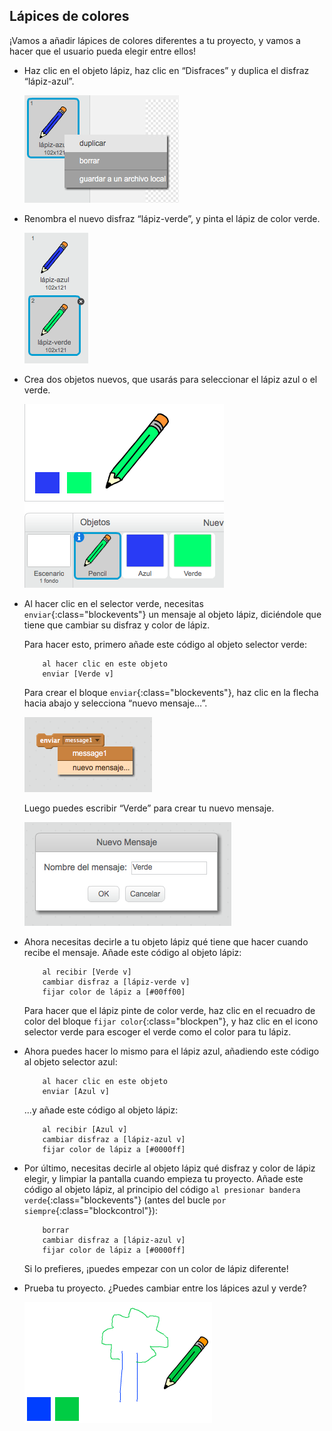 ## Lápices de colores

¡Vamos a añadir lápices de colores diferentes a tu proyecto, y vamos a hacer que el usuario pueda elegir entre ellos!

+ Haz clic en el objeto lápiz, haz clic en “Disfraces” y duplica el disfraz “lápiz-azul”.

	![screenshot](images/paint-blue-duplicate.png)

+ Renombra el nuevo disfraz “lápiz-verde”, y pinta el lápiz de color verde.

	![screenshot](images/paint-pencil-green.png)

+ Crea dos objetos nuevos, que usarás para seleccionar el lápiz azul o el verde.

	![screenshot](images/paint-selectors.png)

+ Al hacer clic en el selector verde, necesitas `enviar`{:class="blockevents"} un mensaje al objeto lápiz, diciéndole que tiene que cambiar su disfraz y color de lápiz.

	Para hacer esto, primero añade este código al objeto selector verde:

	```blocks
		al hacer clic en este objeto
		enviar [Verde v]
	```

	Para crear el bloque `enviar`{:class="blockevents"}, haz clic en la flecha hacia abajo y selecciona “nuevo mensaje…”.

	![screenshot](images/paint-broadcast.png)

	Luego puedes escribir “Verde” para crear tu nuevo mensaje.

	![screenshot](images/paint-green-message.png)

+ Ahora necesitas decirle a tu objeto lápiz qué tiene que hacer cuando recibe el mensaje. Añade este código al objeto lápiz:

	```blocks
		al recibir [Verde v]
		cambiar disfraz a [lápiz-verde v]
		fijar color de lápiz a [#00ff00]
	```

	Para hacer que el lápiz pinte de color verde, haz clic en el recuadro de color del bloque `fijar color`{:class="blockpen"}, y haz clic en el icono selector verde para escoger el verde como el color para tu lápiz.

+ Ahora puedes hacer lo mismo para el lápiz azul, añadiendo este código al objeto selector azul:

	```blocks
		al hacer clic en este objeto
		enviar [Azul v]
	```

	...y añade este código al objeto lápiz:

	```blocks
		al recibir [Azul v]
		cambiar disfraz a [lápiz-azul v]
		fijar color de lápiz a [#0000ff]
	```

+ Por último, necesitas decirle al objeto lápiz qué disfraz y color de lápiz elegir, y limpiar la pantalla cuando empieza tu proyecto. Añade este código al objeto lápiz, al principio del código `al presionar bandera verde`{:class="blockevents"} (antes del bucle `por siempre`{:class="blockcontrol"}):

	```blocks
		borrar
		cambiar disfraz a [lápiz-azul v]
		fijar color de lápiz a [#0000ff]
	```

	Si lo prefieres, ¡puedes empezar con un color de lápiz diferente!

+ Prueba tu proyecto. ¿Puedes cambiar entre los lápices azul y verde?

	![screenshot](images/paint-pens-test.png)



